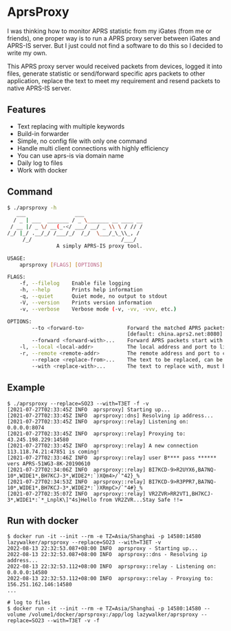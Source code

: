 # AprsProxy

I was thinking how to monitor APRS statistic from my iGates (from me or friends), one proper way is to run a APRS proxy server between iGates and APRS-IS server. But I just could not find a software to do this so I decided to write my own.

This APRS proxy server would received packets from devices, logged it into files, generate statistic or send/forward specific aprs packets to other application, replace the text to meet my requirement and resend packets to native APRS-IS server.

## Features

* Text replacing with multiple keywords
* Build-in forwarder
* Simple, no config file with only one command
* Handle multi client connections with highly efficiency
* You can use aprs-is via domain name
* Daily log to files
* Work with docker

## Command

``` bash
$ ./aprsproxy -h
   ___                ___                   
  / _ | ___  _______ / _ \_______ __ ____ __
 / __ |/ _ \/ __(_-</ ___/ __/ _ \\ \ / // /
/_/ |_/ .__/_/ /___/_/  /_/  \___/_\_\\_, / 
     /_/                             /___/  
                A simply APRS-IS proxy tool.

USAGE:
    aprsproxy [FLAGS] [OPTIONS]

FLAGS:
    -f, --filelog    Enable file logging
    -h, --help       Prints help information
    -q, --quiet      Quiet mode, no output to stdout
    -V, --version    Prints version information
    -v, --verbose    Verbose mode (-v, -vv, -vvv, etc.)

OPTIONS:
        --to <forward-to>              Forward the matched APRS packets to Send-only APRS-IS service with http protocol
                                       [default: china.aprs2.net:8080]
        --forward <forward-with>...    Forward APRS packets start with the line prefix
    -l, --local <local-addr>           The local address and port to listen on [default: 0.0.0.0:14580]
    -r, --remote <remote-addr>         The remote address and port to connect to [default: china.aprs2.net:14580]
        --replace <replace-from>...    The text to be replaced, can be multiple values
        --with <replace-with>...       The text to replace with, must be the same length of replace-from
```


## Example
```log
$ ./aprsproxy --replace=SO23 --with=T3ET -f -v
[2021-07-27T02:33:45Z INFO  aprsproxy] Starting up...
[2021-07-27T02:33:45Z INFO  aprsproxy::dns] Resolving ip address...
[2021-07-27T02:33:45Z INFO  aprsproxy::relay] Listening on: 0.0.0.0:8074
[2021-07-27T02:33:45Z INFO  aprsproxy::relay] Proxying to: 43.245.198.229:14580
[2021-07-27T02:33:45Z INFO  aprsproxy::relay] A new connection 113.118.74.21:47851 is coming!
[2021-07-27T02:33:46Z INFO  aprsproxy::relay] user B**** pass ****** vers APRS-51WG3-8K-20190610
[2021-07-27T02:34:06Z INFO  aprsproxy::relay] BI7KCD-9>R2UYX6,BA7NQ-10*,WIDE1*,BH7KCJ-3*,WIDE2*:`)XQm4>/`"42}_%
[2021-07-27T02:34:53Z INFO  aprsproxy::relay] BI7KCD-9>R3PPR7,BA7NQ-10*,WIDE1*,BH7KCJ-3*,WIDE2*:`)XRmpC>/`"4#}_%
[2021-07-27T02:35:07Z INFO  aprsproxy::relay] VR2ZVR>RR2VT1,BH7KCJ-3*,WIDE1*:`*_LnplK\]"4s}Hello from VR2ZVR...Stay Safe !!=
```

## Run with docker
```log
$ docker run -it --init --rm -e TZ=Asia/Shanghai -p 14580:14580 lazywalker/aprsproxy --replace=SO23 --with=T3ET -v
2022-08-13 22:32:53.087+08:00 INFO  aprsproxy - Starting up...
2022-08-13 22:32:53.087+08:00 INFO  aprsproxy::dns - Resolving ip address...
2022-08-13 22:32:53.112+08:00 INFO  aprsproxy::relay - Listening on: 0.0.0.0:14580
2022-08-13 22:32:53.112+08:00 INFO  aprsproxy::relay - Proxying to: 156.251.162.146:14580
...

# log to files
$ docker run -it --init --rm -e TZ=Asia/Shanghai -p 14580:14580 --volume /volume1/docker/aprsproxy:/app/log lazywalker/aprsproxy --replace=SO23 --with=T3ET -v -f
```